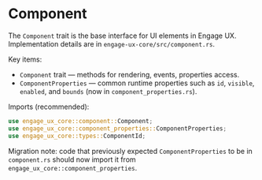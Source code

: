 # Component

The `Component` trait is the base interface for UI elements in Engage UX. Implementation details are in `engage-ux-core/src/component.rs`.

Key items:

- `Component` trait — methods for rendering, events, properties access.
- `ComponentProperties` — common runtime properties such as `id`, `visible`, `enabled`, and `bounds` (now in `component_properties.rs`).

Imports (recommended):

```rust
use engage_ux_core::component::Component;
use engage_ux_core::component_properties::ComponentProperties;
use engage_ux_core::types::ComponentId;
```

Migration note: code that previously expected `ComponentProperties` to be in `component.rs` should now import it from `engage_ux_core::component_properties`.
